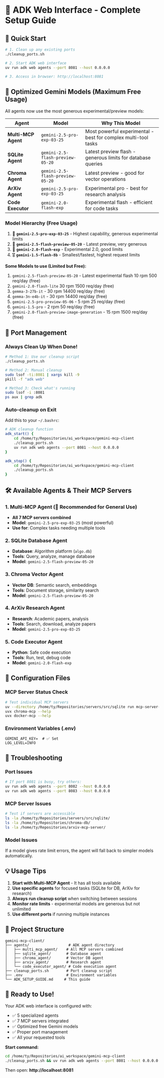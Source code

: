 # 🚀 ADK Web Interface - Complete Setup Guide

## 🎯 Quick Start

```bash
# 1. Clean up any existing ports
./cleanup_ports.sh

# 2. Start ADK web interface
uv run adk web agents --port 8081 --host 0.0.0.0

# 3. Access in browser: http://localhost:8081
```

## 🤖 Optimized Gemini Models (Maximum Free Usage)

All agents now use the most generous experimental/preview models:

| Agent | Model | Why This Model |
|-------|-------|----------------|
| **Multi-MCP Agent** | `gemini-2.5-pro-exp-03-25` | Most powerful experimental - best for complex multi-tool tasks |
| **SQLite Agent** | `gemini-2.5-flash-preview-05-20` | Latest preview flash - generous limits for database queries |
| **Chroma Agent** | `gemini-2.5-flash-preview-05-20` | Latest preview - good for vector operations |
| **ArXiv Agent** | `gemini-2.5-pro-exp-03-25` | Experimental pro - best for research analysis |
| **Code Executor** | `gemini-2.0-flash-exp` | Experimental flash - efficient for code tasks |

### Model Hierarchy (Free Usage)
1. 🥇 **`gemini-2.5-pro-exp-03-25`** - Highest capability, generous experimental limits
2. 🥈 **`gemini-2.5-flash-preview-05-20`** - Latest preview, very generous
3. 🥉 **`gemini-2.0-flash-exp`** - Experimental 2.0, good limits
4. 🎖️ **`gemini-1.5-flash-8b`** - Smallest/fastest, highest request limits

**Some Models to use (Limited but Free):**
1. `gemini-2.5-flash-preview-05-20` - Latest experimental flash 10 rpm 500 req/day (free)
2. `gemini-2.0-flash-lite` 30 rpm 1500 req/day (free)
2. `gemma-3-27b-it` - 30 rpm 14400 req/day (free)
3. `gemma-3n-e4b-it` - 30 rpm 14400 req/day (free)
4. `gemini-2.5-pro-preview-05-06` - 5 rpm 25 req/day (free)
5. `gemini-1.5-pro` - 2 rpm 50 req/day (free)
6. `gemini-2.0-flash-preview-image-generation` - 15 rpm 1500 req/day (free)

## 🧹 Port Management

### Always Clean Up When Done!
```bash
# Method 1: Use our cleanup script
./cleanup_ports.sh

# Method 2: Manual cleanup
sudo lsof -ti:8081 | xargs kill -9
pkill -f "adk web"

# Method 3: Check what's running
sudo lsof -i :8081
ps aux | grep adk
```

### Auto-cleanup on Exit
Add this to your `~/.bashrc`:
```bash
# ADK cleanup function
adk_start() {
    cd /home/ty/Repositories/ai_workspace/gemini-mcp-client
    ./cleanup_ports.sh
    uv run adk web agents --port 8081 --host 0.0.0.0
}

adk_stop() {
    cd /home/ty/Repositories/ai_workspace/gemini-mcp-client
    ./cleanup_ports.sh
}
```

## 🛠️ Available Agents & Their MCP Servers

### 1. Multi-MCP Agent (🎯 **Recommended for General Use**)
- **All 7 MCP servers combined**
- **Model**: `gemini-2.5-pro-exp-03-25` (most powerful)
- **Use for**: Complex tasks needing multiple tools

### 2. SQLite Database Agent
- **Database**: Algorithm platform (`algo.db`)
- **Tools**: Query, analyze, manage database
- **Model**: `gemini-2.5-flash-preview-05-20`

### 3. Chroma Vector Agent
- **Vector DB**: Semantic search, embeddings
- **Tools**: Document storage, similarity search
- **Model**: `gemini-2.5-flash-preview-05-20`

### 4. ArXiv Research Agent
- **Research**: Academic papers, analysis
- **Tools**: Search, download, analyze papers
- **Model**: `gemini-2.5-pro-exp-03-25`

### 5. Code Executor Agent
- **Python**: Safe code execution
- **Tools**: Run, test, debug code
- **Model**: `gemini-2.0-flash-exp`

## 🔧 Configuration Files

### MCP Server Status Check
```bash
# Test individual MCP servers
uv --directory /home/ty/Repositories/servers/src/sqlite run mcp-server-sqlite --version
uvx chroma-mcp --help
uvx docker-mcp --help
```

### Environment Variables (.env)
```env
GEMINI_API_KEY=  # ✅ Set
LOG_LEVEL=INFO
```

## 🚨 Troubleshooting

### Port Issues
```bash
# If port 8081 is busy, try others:
uv run adk web agents --port 8082 --host 0.0.0.0
uv run adk web agents --port 8083 --host 0.0.0.0
```

### MCP Server Issues
```bash
# Test if servers are accessible
ls -la /home/ty/Repositories/servers/src/sqlite/
ls -la /home/ty/Repositories/chroma-db/
ls -la /home/ty/Repositories/arxiv-mcp-server/
```

### Model Issues
If a model gives rate limit errors, the agent will fall back to simpler models automatically.

## 💡 Usage Tips

1. **Start with Multi-MCP Agent** - It has all tools available
2. **Use specific agents** for focused tasks (SQLite for DB, ArXiv for research)
3. **Always run cleanup script** when switching between sessions
4. **Monitor rate limits** - experimental models are generous but not unlimited
5. **Use different ports** if running multiple instances

## 📁 Project Structure
```
gemini-mcp-client/
├── agents/                  # ADK agent directory
│   ├── multi_mcp_agent/    # All MCP servers combined
│   ├── sqlite_agent/       # Database agent
│   ├── chroma_agent/       # Vector DB agent
│   ├── arxiv_agent/        # Research agent
│   └── code_executor_agent/ # Code execution agent
├── cleanup_ports.sh        # Port cleanup script
├── .env                    # Environment variables
└── ADK_SETUP_GUIDE.md     # This guide
```

## 🎉 Ready to Use!

Your ADK web interface is configured with:
- ✅ 5 specialized agents
- ✅ 7 MCP servers integrated
- ✅ Optimized free Gemini models
- ✅ Proper port management
- ✅ All your requested tools

**Start command:**
```bash
cd /home/ty/Repositories/ai_workspace/gemini-mcp-client
./cleanup_ports.sh && uv run adk web agents --port 8081 --host 0.0.0.0
```

Then open: **http://localhost:8081**
